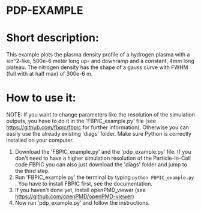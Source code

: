 # PDP-EXAMPLE

# Short description:

This example plots the plasma density profile of a hydrogen plasma with a sin^2-like, 500e-6 meter long up- and downramp and a 
constant, 4mm long plateau. The nitrogen density has the shape of a gauss curve with FWHM (full with at half max) of 300e-6 m. 

# How to use it:

NOTE: If you want to change parameters like the resolution of the simulation outputs, you have to do it in the 'FBPIC_example.py'
      file (see https://github.com/fbpic/fbpic for further information). Otherwise you can easily use the already existing 'diags' folder.
      Make sure Python is correctly installed on your computer.
      
1.  Download the 'FBPIC_example.py' and the 'pdp_example.py' file. If you don't need to have a higher simulation resolution of the
    Particle-In-Cell code FBPIC you can also just download the 'diags' folder and jump to the third step.
2.  Run 'FBPIC_example.py' the terminal by typing
`python FBPIC_example.py` 
. You have to install FBPIC first, see the documentation.
3.  If you haven't done yet, install openPMD_viewer (see https://github.com/openPMD/openPMD-viewer)
4.  Now run 'pdp_example.py' and follow the instructions.
